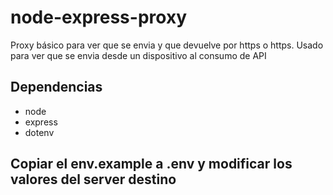 # node-express-proxy


Proxy básico para ver que se envia y que devuelve por https o https.
Usado para ver que se envia desde un dispositivo al consumo de API

## Dependencias
* node
* express
* dotenv

##  Copiar el env.example a .env y modificar los valores del server destino